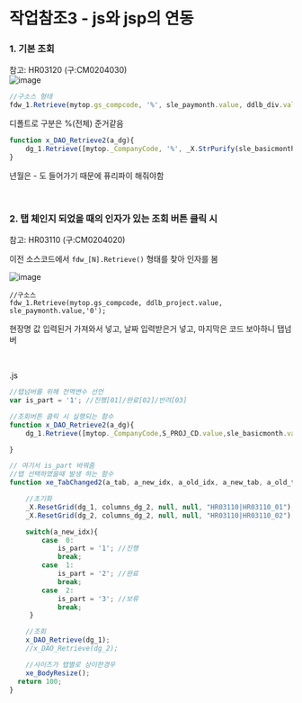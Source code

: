 # 작업참조3 - js와 jsp의 연동  


### 1. 기본 조회  
참고: HR03120 (구:CM0204030)    
![image](https://user-images.githubusercontent.com/61939286/136185784-c8140b7e-d1d5-4eab-8bef-dd2dfb10a792.png)


```js
//구소스 형태
fdw_1.Retrieve(mytop.gs_compcode, '%', sle_paymonth.value, ddlb_div.value);
```
디폴트로 구분은 %(전체) 준거같음

```js
function x_DAO_Retrieve2(a_dg){
	dg_1.Retrieve([mytop._CompanyCode, '%', _X.StrPurify(sle_basicmonth.value), S_DIV.value]);
}

```
년월은 - 도 들어가기 때문에 퓨리파이 해줘야함

<br>  


### 2. 탭 체인지 되었을 때의 인자가 있는 조회 버튼 클릭 시   
참고: HR03110 (구:CM0204020)  

이전 소스코드에서 `fdw_[N].Retrieve()` 형태를 찾아 인자를 봄   

![image](https://user-images.githubusercontent.com/61939286/133907172-49dd8bc0-7f77-468b-a271-1fcad9ff07fa.png)  


```
//구소스
fdw_1.Retrieve(mytop.gs_compcode, ddlb_project.value, sle_paymonth.value,'0');
```
현장명 값 입력된거 가져와서 넣고, 날짜 입력받은거 넣고, 마지막은 코드 보아하니 탭넘버  

<br>  


.js
```js
//탭넘버를 위해 전역변수 선언
var is_part = '1'; //진행[01]/완료[02]/반려[03]

//조회버튼 클릭 시 실행되는 함수
function x_DAO_Retrieve2(a_dg){
	dg_1.Retrieve([mytop._CompanyCode,S_PROJ_CD.value,sle_basicmonth.value,is_part]);

}

// 여기서 is_part 바꿔줌
//탭 선택하였을때 발생 하는 함수
function xe_TabChanged2(a_tab, a_new_idx, a_old_idx, a_new_tab, a_old_tab){

	//초기화
	_X.ResetGrid(dg_1, columns_dg_2, null, null, "HR03110|HR03110_01");
	_X.ResetGrid(dg_2, columns_dg_2, null, null, "HR03110|HR03110_02");

	switch(a_new_idx){
		case  0:
			is_part = '1'; //진행
		   	break;
		case  1:
			is_part = '2'; //완료
		  	break;
		case  2:
			is_part = '3'; //보류
			break;
 	 }

	//조회
	x_DAO_Retrieve(dg_1);
	//x_DAO_Retrieve(dg_2);

	//사이즈가 탭별로 상이한경우
	xe_BodyResize();
  return 100;
}
```

<br>  




